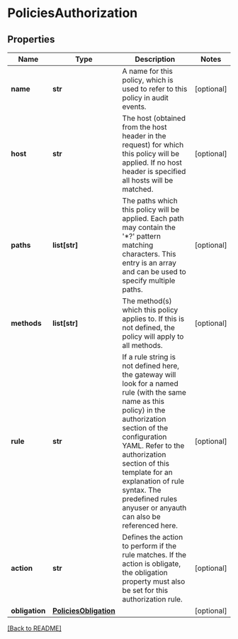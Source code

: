 # PoliciesAuthorization


## Properties

Name | Type | Description | Notes
------------ | ------------- | ------------- | -------------
**name** | **str** | A name for this policy, which is used to refer to this policy in audit events.  | [optional] 
**host** | **str** | The host (obtained from the host header in the request) for which this policy will be applied. If no host header is specified all hosts will be matched.  | [optional] 
**paths** | **list[str]** | The paths which this policy will be applied. Each path may contain the &#39;*?&#39; pattern matching characters. This entry  is an array and can be used to specify multiple paths.  | [optional] 
**methods** | **list[str]** | The method(s) which this policy applies to. If this is not defined, the policy will apply to all methods.  | [optional] 
**rule** | **str** | If a rule string is not defined here, the gateway will look for a named rule (with the same name as this policy) in the authorization section of the configuration YAML. Refer to the authorization section of this template for an explanation of rule syntax. The predefined rules anyuser or anyauth can also be referenced here.  | [optional] 
**action** | **str** | Defines the action to perform if the rule matches. If the action is obligate, the obligation property must also be set for this authorization rule.  | [optional] 
**obligation** | [**PoliciesObligation**](PoliciesObligation.md) |  | [optional] 

[[Back to README]](../README.md)




